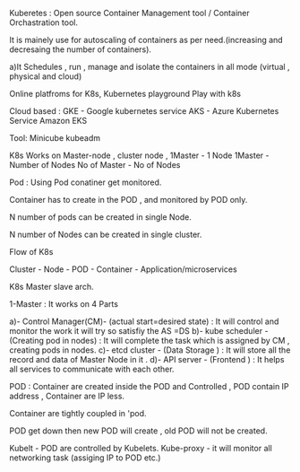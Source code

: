 Kuberetes :  Open source Container Management tool / Container Orchastration tool.

It is mainely use for autoscaling of containers as per need.(increasing and decresaing the number of containers).

a)It Schedules , run , manage and isolate the containers in all mode (virtual , physical and cloud)

Online platfroms for K8s,
Kubernetes playground
Play with k8s

Cloud based :
GKE - Google kubernetes service
AKS - Azure Kubernetes Service
Amazon EKS 

Tool:
Minicube
kubeadm

K8s Works on Master-node , cluster node , 
1Master - 1 Node
1Master - Number of Nodes
No of Master - No of Nodes

Pod : Using Pod conatiner get monitored.

Container has to create in the POD , and monitored by POD only.

N number of pods can be created in single Node.

N number of Nodes can be created in single cluster.




Flow of K8s

Cluster - Node - POD - Container - Application/microservices

K8s Master slave arch.

1-Master : It works on 4 Parts

a)- Control Manager(CM)-  (actual start=desired state) :  It will control and monitor the work it will try so satisfiy the AS =DS 
b)- kube scheduler     -  (Creating pod in nodes)      :  It will complete the task which is assigned by CM , creating pods in nodes.
c)- etcd cluster       -  (Data Storage )              :  It will store all the record and data of Master Node in it .
d)- API server         -  (Frontend )                  :  It helps all services to communicate with each other.


POD :
Container are created inside the POD and Controlled ,
POD contain IP address , Container are IP less.

Container are tightly coupled in 'pod.

POD get down then new POD will create , old POD will not be created.

Kubelt - POD are controlled by Kubelets.
Kube-proxy - it will monitor all networking task (assiging IP to POD etc.)



